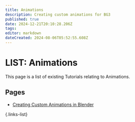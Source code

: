 ```yaml
---
title: Animations
description: Creating custom animations for BG3
published: true
date: 2024-12-21T20:10:28.206Z
tags: 
editor: markdown
dateCreated: 2024-08-06T05:52:55.608Z
---
```


# LIST: Animations
This page is a list of existing Tutorials relating to Animations.

## Pages
- [Creating Custom Animations in Blender](/Tutorials/Animations/CustomAnimationsBlender)

{.links-list}
